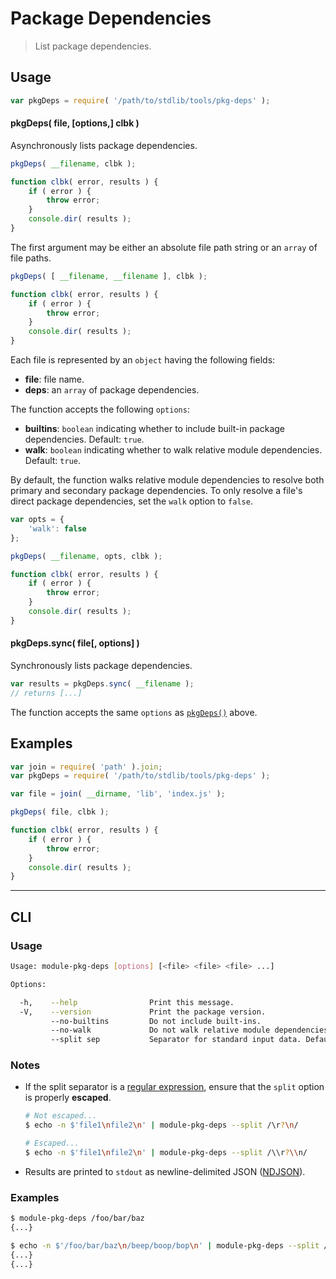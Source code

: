 # Package Dependencies

> List package dependencies.


<!-- <usage> -->

## Usage

``` javascript
var pkgDeps = require( '/path/to/stdlib/tools/pkg-deps' );
```

<a name="pkg-deps"></a>

#### pkgDeps( file, \[options,\] clbk )

Asynchronously lists package dependencies.

``` javascript
pkgDeps( __filename, clbk );

function clbk( error, results ) {
    if ( error ) {
        throw error;
    }
    console.dir( results );
}
```

The first argument may be either an absolute file path string or an `array` of file paths.

``` javascript
pkgDeps( [ __filename, __filename ], clbk );

function clbk( error, results ) {
    if ( error ) {
        throw error;
    }
    console.dir( results );
}
```

Each file is represented by an `object` having the following fields:

* __file__: file name.
* __deps__: an `array` of package dependencies.

The function accepts the following `options`:

* __builtins__: `boolean` indicating whether to include built-in package dependencies. Default: `true`.
* __walk__: `boolean` indicating whether to walk relative module dependencies. Default: `true`.

By default, the function walks relative module dependencies to resolve both primary and secondary package dependencies. To only resolve a file's direct package dependencies, set the `walk` option to `false`.

``` javascript
var opts = {
    'walk': false
};

pkgDeps( __filename, opts, clbk );

function clbk( error, results ) {
    if ( error ) {
        throw error;
    }
    console.dir( results );
}
```


#### pkgDeps.sync( file\[, options\] )

Synchronously lists package dependencies.

``` javascript
var results = pkgDeps.sync( __filename );
// returns [...]
```

The function accepts the same `options` as [`pkgDeps()`](#pkg-deps) above.

<!-- </usage> -->


<!-- <examples> -->

## Examples

``` javascript
var join = require( 'path' ).join;
var pkgDeps = require( '/path/to/stdlib/tools/pkg-deps' );

var file = join( __dirname, 'lib', 'index.js' );

pkgDeps( file, clbk );

function clbk( error, results ) {
    if ( error ) {
        throw error;
    }
    console.dir( results );
}
```

<!-- </examples> -->


---

<!-- <cli> -->

## CLI

<!-- <usage> -->

### Usage

``` bash
Usage: module-pkg-deps [options] [<file> <file> <file> ...]

Options:

  -h,    --help                Print this message.
  -V,    --version             Print the package version.
         --no-builtins         Do not include built-ins.
         --no-walk             Do not walk relative module dependencies.
         --split sep           Separator for standard input data. Default: '/\r?\n/'.
```

<!-- </usage> -->


<!-- <notes> -->

### Notes

* If the split separator is a [regular expression][regexp], ensure that the `split` option is properly __escaped__.

  ``` bash
  # Not escaped...
  $ echo -n $'file1\nfile2\n' | module-pkg-deps --split /\r?\n/

  # Escaped...
  $ echo -n $'file1\nfile2\n' | module-pkg-deps --split /\\r?\\n/
  ```

* Results are printed to `stdout` as newline-delimited JSON ([NDJSON][ndjson]).

<!-- </notes> -->


<!-- <examples> -->

### Examples

``` bash
$ module-pkg-deps /foo/bar/baz
{...}
```

``` bash
$ echo -n $'/foo/bar/baz\n/beep/boop/bop\n' | module-pkg-deps --split /\\r?\\n/
{...}
{...}
```

<!-- </examples> -->

<!-- </cli> -->


<!-- <links> -->

[regexp]: https://developer.mozilla.org/en-US/docs/Web/JavaScript/Guide/Regular_Expressions
[ndjson]: http://ndjson.org/

<!-- </links> -->
